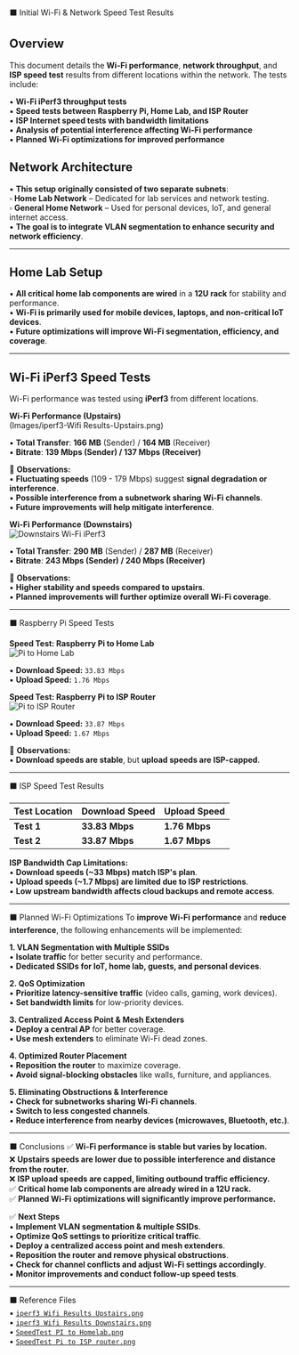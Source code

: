 ⬛️ Initial Wi-Fi & Network Speed Test Results

## Overview
This document details the **Wi-Fi performance**, **network throughput**, and **ISP speed test** results from different locations within the network. The tests include:

▪️ **Wi-Fi iPerf3 throughput tests**  
▪️ **Speed tests between Raspberry Pi, Home Lab, and ISP Router**  
▪️ **ISP Internet speed tests with bandwidth limitations**  
▪️ **Analysis of potential interference affecting Wi-Fi performance**  
▪️ **Planned Wi-Fi optimizations for improved performance**  

## Network Architecture
▪️ **This setup originally consisted of two separate subnets**:  
▫️ **Home Lab Network** – Dedicated for lab services and network testing.  
▫️ **General Home Network** – Used for personal devices, IoT, and general internet access.  
▪️ **The goal is to integrate VLAN segmentation to enhance security and network efficiency**.  

---

## Home Lab Setup  
▪️ **All critical home lab components are wired** in a **12U rack** for stability and performance.  
▪️ **Wi-Fi is primarily used for mobile devices, laptops, and non-critical IoT devices**.  
▪️ **Future optimizations will improve Wi-Fi segmentation, efficiency, and coverage**.  

---

## Wi-Fi iPerf3 Speed Tests
Wi-Fi performance was tested using **iPerf3** from different locations.  

**Wi-Fi Performance (Upstairs)**  
(Images/iperf3-Wifi Results-Upstairs.png)

▪️ **Total Transfer**: **166 MB** (Sender) / **164 MB** (Receiver)  
▪️ **Bitrate**: **139 Mbps (Sender) / 137 Mbps (Receiver)**  

📌 **Observations:**  
▪️ **Fluctuating speeds** (109 - 179 Mbps) suggest **signal degradation or interference**.  
▪️ **Possible interference from a subnetwork sharing Wi-Fi channels**.  
▪️ **Future improvements will help mitigate interference**.  

 **Wi-Fi Performance (Downstairs)**  
![Downstairs Wi-Fi iPerf3](../iperf3%20Wifi%20Results%20Downstairs.png)  

▪️ **Total Transfer**: **290 MB** (Sender) / **287 MB** (Receiver)  
▪️ **Bitrate**: **243 Mbps (Sender) / 240 Mbps (Receiver)**  

📌 **Observations:**  
▪️ **Higher stability and speeds compared to upstairs**.  
▪️ **Planned improvements will further optimize overall Wi-Fi coverage**.  

---

⬛️ Raspberry Pi Speed Tests  

 **Speed Test: Raspberry Pi to Home Lab**  
![Pi to Home Lab](../SpeedTest%20PI%20to%20Homelab.png)  

▪️ **Download Speed:** `33.83 Mbps`  
▪️ **Upload Speed:** `1.76 Mbps`  

 **Speed Test: Raspberry Pi to ISP Router**  
![Pi to ISP Router](../SpeedTest%20Pi%20to%20ISP%20router.png)  

▪️ **Download Speed:** `33.87 Mbps`  
▪️ **Upload Speed:** `1.67 Mbps`  

📌 **Observations:**  
▪️ **Download speeds are stable**, but **upload speeds are ISP-capped**.  

---

⬛️ ISP Speed Test Results  

| Test Location | Download Speed | Upload Speed |
|--------------|---------------|-------------|
| **Test 1** | **33.83 Mbps** | **1.76 Mbps** |
| **Test 2** | **33.87 Mbps** | **1.67 Mbps** |

 **ISP Bandwidth Cap Limitations:**  
▪️ **Download speeds (~33 Mbps) match ISP's plan**.  
▪️ **Upload speeds (~1.7 Mbps) are limited due to ISP restrictions**.  
▪️ **Low upstream bandwidth affects cloud backups and remote access**.  

---

⬛️ Planned Wi-Fi Optimizations
To **improve Wi-Fi performance** and **reduce interference**, the following enhancements will be implemented:  

 **1. VLAN Segmentation with Multiple SSIDs**  
▪️ **Isolate traffic** for better security and performance.  
▪️ **Dedicated SSIDs for IoT, home lab, guests, and personal devices**.  

 **2. QoS Optimization**  
▪️ **Prioritize latency-sensitive traffic** (video calls, gaming, work devices).  
▪️ **Set bandwidth limits** for low-priority devices.  

 **3. Centralized Access Point & Mesh Extenders**  
▪️ **Deploy a central AP** for better coverage.  
▪️ **Use mesh extenders** to eliminate Wi-Fi dead zones.  

 **4. Optimized Router Placement**  
▪️ **Reposition the router** to maximize coverage.  
▪️ **Avoid signal-blocking obstacles** like walls, furniture, and appliances.  

 **5. Eliminating Obstructions & Interference**  
▪️ **Check for subnetworks sharing Wi-Fi channels**.  
▪️ **Switch to less congested channels**.  
▪️ **Reduce interference from nearby devices (microwaves, Bluetooth, etc.)**.  

---

⬛️ Conclusions
✅ **Wi-Fi performance is stable but varies by location.**  
❌ **Upstairs speeds are lower due to possible interference and distance from the router.**  
❌ **ISP upload speeds are capped, limiting outbound traffic efficiency.**  
✅ **Critical home lab components are already wired in a 12U rack.**  
✅ **Planned Wi-Fi optimizations will significantly improve performance.**  

✅ **Next Steps**  
▪️ **Implement VLAN segmentation & multiple SSIDs**.  
▪️ **Optimize QoS settings to prioritize critical traffic**.  
▪️ **Deploy a centralized access point and mesh extenders**.  
▪️ **Reposition the router and remove physical obstructions**.  
▪️ **Check for channel conflicts and adjust Wi-Fi settings accordingly**.  
▪️ **Monitor improvements and conduct follow-up speed tests**.  

---

⬛️ Reference Files  
▪️ [`iperf3 Wifi Results Upstairs.png`](../iperf3%20Wifi%20Results%20Upstairs.png)  
▪️ [`iperf3 Wifi Results Downstairs.png`](../iperf3%20Wifi%20Results%20Downstairs.png)  
▪️ [`SpeedTest PI to Homelab.png`](../SpeedTest%20PI%20to%20Homelab.png)  
▪️ [`SpeedTest Pi to ISP router.png`](../SpeedTest%20Pi%20to%20ISP%20router.png)  

